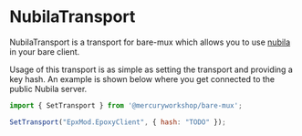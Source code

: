 # NubilaTransport

NubilaTransport is a transport for bare-mux which allows you to use [nubila](https://TODO) in your bare client.

Usage of this transport is as simple as setting the transport and providing a key hash. An example is shown below where you get connected to the public Nubila server.

```js
import { SetTransport } from '@mercuryworkshop/bare-mux';

SetTransport("EpxMod.EpoxyClient", { hash: "TODO" });
```